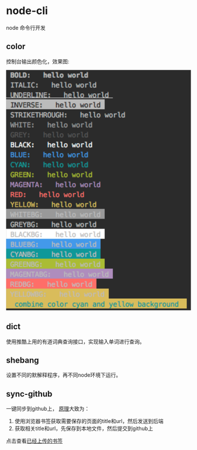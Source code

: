 # node-cli
node 命令行开发

## color
控制台输出颜色化，效果图:

![效果图](./color/color.png)

## dict
使用推酷上用的有道词典查询接口，实现输入单词进行查询。

## shebang
设置不同的默解释程序，再不同node环境下运行。

## sync-github
一键同步到github上， [原理](http://www.jianshu.com/p/19d2f3a3b5d8)大致为：

1. 使用浏览器书签获取需要保存的页面的title和url，然后发送到后端
2. 获取相关title和url，先保存到本地文件，然后提交到github上

点击查看[已经上传的书签](./sync-github/bookmark.md)
